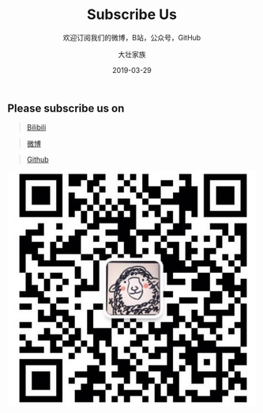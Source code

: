 ﻿---
layout:     post
title:      Subscribe Us
subtitle:   欢迎订阅我们的微博，B站，公众号，GitHub
date:       2019-03-29
author:     大壮家族
header-img: img/BackG2.jpg
catalog: false
tags:
    - Subscribe
---

## Please subscribe us on

>[Bilibili](https://space.bilibili.com/411342103/)

>[微博](https://www.weibo.com/u/5896108037)

>[Github](https://github.com/KetchumFion)

![](https://raw.githubusercontent.com/bigstrongfamily/bigstrongfamily.github.io/master/img/QR.jpg)

